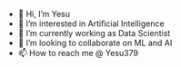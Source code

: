 - 👋 Hi, I’m Yesu
- 👀 I’m interested in Artificial Intelligence
- 🌱 I’m currently working as Data Scientist
- 💞️ I’m looking to collaborate on ML and AI
- 📫 How to reach me @ Yesu379

